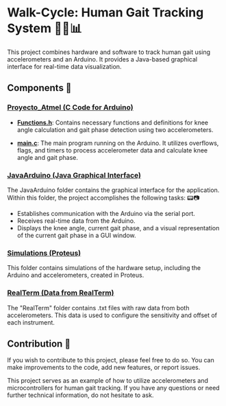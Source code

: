 # Walk-Cycle: Human Gait Tracking System 🚶‍♂️📊

This project combines hardware and software to track human gait using accelerometers and an Arduino. It provides a Java-based graphical interface for real-time data visualization.

## Components 🧩

### [Proyecto_Atmel (C Code for Arduino)](Proyecto_Atmel/Proyecto_Atmel)

- **[Functions.h](Proyecto_Atmel/Proyecto_Atmel/Functions.h)**: Contains necessary functions and definitions for knee angle calculation and gait phase detection using two accelerometers.

- **[main.c](Proyecto_Atmel/Proyecto_Atmel/main.c)**: The main program running on the Arduino. It utilizes overflows, flags, and timers to process accelerometer data and calculate knee angle and gait phase.

### [JavaArduino (Java Graphical Interface)](JAVA/JavaArduino)

The JavaArduino folder contains the graphical interface for the application. Within this folder, the project accomplishes the following tasks: 📟📷

- Establishes communication with the Arduino via the serial port.
- Receives real-time data from the Arduino.
- Displays the knee angle, current gait phase, and a visual representation of the current gait phase in a GUI window.

### [Simulations (Proteus)](Proteus)

This folder contains simulations of the hardware setup, including the Arduino and accelerometers, created in Proteus.

### [RealTerm (Data from RealTerm)](RealTerm)

The "RealTerm" folder contains .txt files with raw data from both accelerometers. This data is used to configure the sensitivity and offset of each instrument.

## Contribution 🤝

If you wish to contribute to this project, please feel free to do so. You can make improvements to the code, add new features, or report issues.

This project serves as an example of how to utilize accelerometers and microcontrollers for human gait tracking. If you have any questions or need further technical information, do not hesitate to ask.
